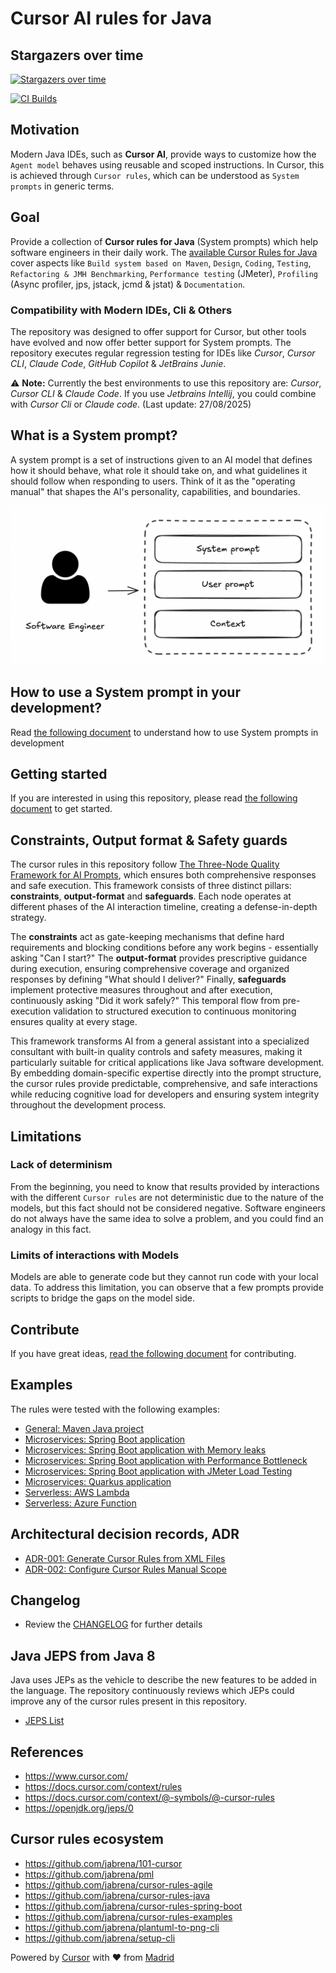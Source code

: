 # Cursor AI rules for Java

## Stargazers over time
[![Stargazers over time](https://starchart.cc/jabrena/cursor-rules-java.svg?variant=light)](https://starchart.cc/jabrena/cursor-rules-java)

[![CI Builds](https://github.com/jabrena/cursor-rules-java/actions/workflows/maven.yaml/badge.svg)](https://github.com/jabrena/cursor-rules-java/actions/workflows/maven.yaml)

## Motivation

Modern Java IDEs, such as **Cursor AI**, provide ways to customize how the `Agent model` behaves using reusable and scoped instructions. In Cursor, this is achieved through `Cursor rules`, which can be understood as `System prompts` in generic terms.

## Goal

Provide a collection of **Cursor rules for Java** (System prompts) which help software engineers in their daily work.
The [available Cursor Rules for Java](./CURSOR-RULES-JAVA.md) cover aspects like `Build system based on Maven`, `Design`, `Coding`, `Testing`, `Refactoring & JMH Benchmarking`, `Performance testing` (JMeter), `Profiling` (Async profiler, jps, jstack, jcmd & jstat) & `Documentation`.

### Compatibility with Modern IDEs, Cli & Others

The repository was designed to offer support for Cursor, but other tools have evolved and now offer better support for System prompts. The repository executes regular regression testing for IDEs like *Cursor*, *Cursor CLI*, *Claude Code*, *GitHub Copilot* & *JetBrains Junie*.

⚠️ **Note:** Currently the best environments to use this repository are: *Cursor*, *Cursor CLI* & *Claude Code*. If you use *Jetbrains Intellij*, you could combine with *Cursor Cli* or *Claude code*. (Last update: 27/08/2025)

## What is a System prompt?

A system prompt is a set of instructions given to an AI model that defines how it should behave, what role it should take on, and what guidelines it should follow when responding to users. Think of it as the "operating manual" that shapes the AI's personality, capabilities, and boundaries.

![](./docs/prompts.png)

## How to use a System prompt in your development?

Read [the following document](./HOW-TO-USE.md) to understand how to use System prompts in development

## Getting started

If you are interested in using this repository, please read [the following document](./GETTING-STARTED.md) to get started.

## Constraints, Output format & Safety guards

The cursor rules in this repository follow [The Three-Node Quality Framework for AI Prompts](./docs/articles/prompt-quality-framework.md), which ensures both comprehensive responses and safe execution. This framework consists of three distinct pillars: **constraints**, **output-format** and **safeguards**. Each node operates at different phases of the AI interaction timeline, creating a defense-in-depth strategy.

The **constraints** act as gate-keeping mechanisms that define hard requirements and blocking conditions before any work begins - essentially asking "Can I start?" The **output-format** provides prescriptive guidance during execution, ensuring comprehensive coverage and organized responses by defining "What should I deliver?" Finally, **safeguards** implement protective measures throughout and after execution, continuously asking "Did it work safely?" This temporal flow from pre-execution validation to structured execution to continuous monitoring ensures quality at every stage.

This framework transforms AI from a general assistant into a specialized consultant with built-in quality controls and safety measures, making it particularly suitable for critical applications like Java software development. By embedding domain-specific expertise directly into the prompt structure, the cursor rules provide predictable, comprehensive, and safe interactions while reducing cognitive load for developers and ensuring system integrity throughout the development process.

## Limitations

### Lack of determinism

From the beginning, you need to know that results provided by interactions with the different `Cursor rules` are not deterministic due to the nature of the models, but this fact should not be considered negative. Software engineers do not always have the same idea to solve a problem, and you could find an analogy in this fact.

### Limits of interactions with Models

Models are able to generate code but they cannot run code with your local data. To address this limitation, you can observe that a few prompts provide scripts to bridge the gaps on the model side.

## Contribute

If you have great ideas, [read the following document](./CONTRIBUTING.md) for contributing.

## Examples

The rules were tested with the following examples:

- [General: Maven Java project](./examples/maven-demo/README.md)
- [Microservices: Spring Boot application](./examples/spring-boot-demo/implementation/README.md)
- [Microservices: Spring Boot application with Memory leaks](./examples/spring-boot-memory-leak-demo/README.md)
- [Microservices: Spring Boot application with Performance Bottleneck](./examples/spring-boot-performance-bottleneck-demo/README.md)
- [Microservices: Spring Boot application with JMeter Load Testing](./examples/spring-boot-jmeter-demo/README.md)
- [Microservices: Quarkus application](./examples/quarkus-demo/README.md)
- [Serverless: AWS Lambda](./examples/aws-lambda-hello-world/README.md)
- [Serverless: Azure Function](./examples/azure-function-hello-world/README.md)

## Architectural decision records, ADR

- [ADR-001: Generate Cursor Rules from XML Files](./docs/adr/ADR-001-generate-cursor-rules-from-xml-files.md)
- [ADR-002: Configure Cursor Rules Manual Scope](./docs/adr/ADR-002-configure-cursor-rules-manual-scope.md)

## Changelog

- Review the [CHANGELOG](./CHANGELOG.md) for further details

## Java JEPS from Java 8

Java uses JEPs as the vehicle to describe the new features to be added in the language. The repository continuously reviews which JEPs could improve any of the cursor rules present in this repository.

- [JEPS List](./docs/jeps/All-JEPS.md)

## References

- https://www.cursor.com/
- https://docs.cursor.com/context/rules
- https://docs.cursor.com/context/@-symbols/@-cursor-rules
- https://openjdk.org/jeps/0

## Cursor rules ecosystem

- https://github.com/jabrena/101-cursor
- https://github.com/jabrena/pml
- https://github.com/jabrena/cursor-rules-agile
- https://github.com/jabrena/cursor-rules-java
- https://github.com/jabrena/cursor-rules-spring-boot
- https://github.com/jabrena/cursor-rules-examples
- https://github.com/jabrena/plantuml-to-png-cli
- https://github.com/jabrena/setup-cli

Powered by [Cursor](https://www.cursor.com/) with ❤️ from [Madrid](https://www.google.com/maps/place/Community+of+Madrid,+Madrid/@40.4983324,-6.3162283,8z/data=!3m1!4b1!4m6!3m5!1s0xd41817a40e033b9:0x10340f3be4bc880!8m2!3d40.4167088!4d-3.5812692!16zL20vMGo0eGc?entry=ttu&g_ep=EgoyMDI1MDgxOC4wIKXMDSoASAFQAw%3D%3D)
